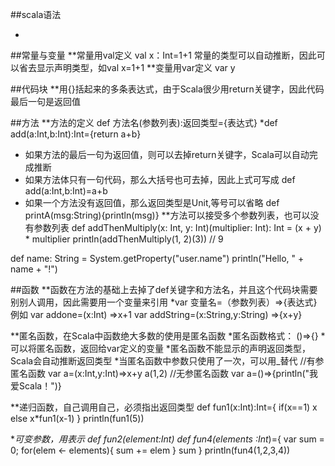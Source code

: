 ##scala语法

-
##常量与变量
**常量用val定义 val x：Int=1+1
  常量的类型可以自动推断，因此可以省去显示声明类型，如val x=1+1
**变量用var定义 var y

##代码块
**用{}括起来的多条表达式，由于Scala很少用return关键字，因此代码最后一句是返回值

##方法
**方法的定义 def 方法名(参数列表):返回类型={表达式}
   *def add(a:Int,b:Int):Int={return a+b}
  - 如果方法的最后一句为返回值，则可以去掉return关键字，Scala可以自动完成推断
  - 如果方法体只有一句代码，那么大括号也可去掉，因此上式可写成
   def add(a:Int,b:Int)=a+b
  - 如果一个方法没有返回值，那么返回类型是Unit,等号可以省略
   def printA(msg:String){println(msg)}
 **方法可以接受多个参数列表，也可以没有参数列表
   def addThenMultiply(x: Int, y: Int)(multiplier: Int): Int = (x + y) * multiplier
   println(addThenMultiply(1, 2)(3)) // 9
   
   def name: String = System.getProperty("user.name")
   println("Hello, " + name + "!")

##函数
**函数在方法的基础上去掉了def关键字和方法名，并且这个代码块需要别别人调用，因此需要用一个变量来引用
  *var 变量名=（参数列表）=>{表达式}
  例如 var addone=(x:Int) =>x+1
  var addString=(x:String,y:String) =>{x+y}
  
**匿名函数，在Scala中函数绝大多数的使用是匿名函数
 *匿名函数格式： ()=>{}
  *可以将匿名函数，返回给var定义的变量
  *匿名函数不能显示的声明返回类型，Scala会自动推断返回类型
  *当匿名函数中参数只使用了一次，可以用_替代
    //有参匿名函数
       var a=(x:Int,y:Int)=>x+y
       a(1,2)
    //无参匿名函数
       var a=()=>{println("我爱Scala！")}

**递归函数，自己调用自己，必须指出返回类型
  def fun1(x:Int):Int={
  if(x==1)
    x
  else
  x*fun1(x-1)
  }
  println(fun1(5))
  
**可变参数，用*表示  def fun2(element:Int*)
 def fun4(elements :Int*)={
   var sum = 0;
   for(elem <- elements){
      sum += elem
   }
   sum
 }
 println(fun4(1,2,3,4))
 
 
  
 
  
  
  
